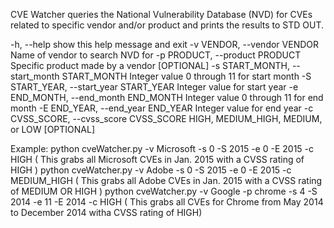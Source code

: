CVE Watcher queries the National Vulnerability Database (NVD) for CVEs related to specific vendor and/or product and prints the results to STD OUT.

  -h, --help            show this help message and exit
  -v VENDOR, --vendor VENDOR
                        Name of vendor to search NVD for
  -p PRODUCT, --product PRODUCT
                        Specific product made by a vendor [OPTIONAL]
  -s START_MONTH, --start_month START_MONTH
                        Integer value 0 through 11 for start month
  -S START_YEAR, --start_year START_YEAR
                        Integer value for start year
  -e END_MONTH, --end_month END_MONTH
                        Integer value 0 through 11 for end month
  -E END_YEAR, --end_year END_YEAR
                        Integer value for end year
  -c CVSS_SCORE, --cvss_score CVSS_SCORE
                        HIGH, MEDIUM_HIGH, MEDIUM, or LOW [OPTIONAL]

Example:
python cveWatcher.py -v Microsoft -s 0 -S 2015 -e 0 -E 2015 -c HIGH 		( This grabs all Microsoft CVEs in Jan. 2015 with a CVSS rating of HIGH )
python cveWatcher.py -v Adobe -s 0 -S 2015 -e 0 -E 2015 -c MEDIUM_HIGH		( This grabs all Adobe CVEs in Jan. 2015 with a CVSS rating of MEDIUM OR HIGH )
python cveWatcher.py -v Google -p chrome -s 4 -S 2014 -e 11 -E 2014 -c HIGH ( This grabs all CVEs for Chrome from May 2014 to December 2014 witha  CVSS rating of HIGH)